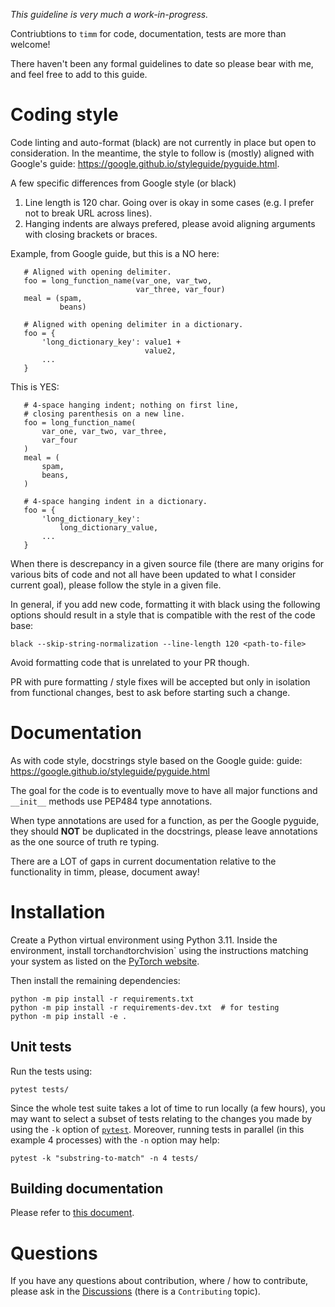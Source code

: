 *This guideline is very much a work-in-progress.*

Contriubtions to `timm` for code, documentation, tests are more than welcome!

There haven't been any formal guidelines to date so please bear with me, and feel free to add to this guide.

# Coding style

Code linting and auto-format (black) are not currently in place but open to consideration. In the meantime, the style to follow is (mostly) aligned with Google's guide: https://google.github.io/styleguide/pyguide.html.

A few specific differences from Google style (or black)
1. Line length is 120 char. Going over is okay in some cases (e.g. I prefer not to break URL across lines).
2. Hanging indents are always prefered, please avoid aligning arguments with closing brackets or braces.

Example, from Google guide, but this is a NO here:
```
   # Aligned with opening delimiter.
   foo = long_function_name(var_one, var_two,
                            var_three, var_four)
   meal = (spam,
           beans)

   # Aligned with opening delimiter in a dictionary.
   foo = {
       'long_dictionary_key': value1 +
                              value2,
       ...
   }
```
This is YES:

```
   # 4-space hanging indent; nothing on first line,
   # closing parenthesis on a new line.
   foo = long_function_name(
       var_one, var_two, var_three,
       var_four
   )
   meal = (
       spam,
       beans,
   )

   # 4-space hanging indent in a dictionary.
   foo = {
       'long_dictionary_key':
           long_dictionary_value,
       ...
   }
```

When there is descrepancy in a given source file (there are many origins for various bits of code and not all have been updated to what I consider current goal), please follow the style in a given file.

In general, if you add new code, formatting it with black using the following options should result in a style that is compatible with the rest of the code base:

```
black --skip-string-normalization --line-length 120 <path-to-file>
```

Avoid formatting code that is unrelated to your PR though.

PR with pure formatting / style fixes will be accepted but only in isolation from functional changes, best to ask before starting such a change.

# Documentation

As with code style, docstrings style based on the Google guide: guide: https://google.github.io/styleguide/pyguide.html

The goal for the code is to eventually move to have all major functions and `__init__` methods use PEP484 type annotations.

When type annotations are used for a function, as per the Google pyguide, they should **NOT** be duplicated in the docstrings, please leave annotations as the one source of truth re typing.

There are a LOT of gaps in current documentation relative to the functionality in timm, please, document away!

# Installation

Create a Python virtual environment using Python 3.11. Inside the environment, install torch` and `torchvision` using the instructions matching your system as listed on the [PyTorch website](https://pytorch.org/).

Then install the remaining dependencies:

```
python -m pip install -r requirements.txt
python -m pip install -r requirements-dev.txt  # for testing
python -m pip install -e .
```

## Unit tests

Run the tests using:

```
pytest tests/
```

Since the whole test suite takes a lot of time to run locally (a few hours), you may want to select a subset of tests relating to the changes you made by using the `-k` option of [`pytest`](https://docs.pytest.org/en/7.1.x/example/markers.html#using-k-expr-to-select-tests-based-on-their-name). Moreover, running tests in parallel (in this example 4 processes) with the `-n` option may help:

```
pytest -k "substring-to-match" -n 4 tests/
```

## Building documentation

Please refer to [this document](https://github.com/huggingface/pytorch-image-models/tree/main/hfdocs).

# Questions

If you have any questions about contribution, where / how to contribute, please ask in the [Discussions](https://github.com/huggingface/pytorch-image-models/discussions/categories/contributing) (there is a `Contributing` topic).
